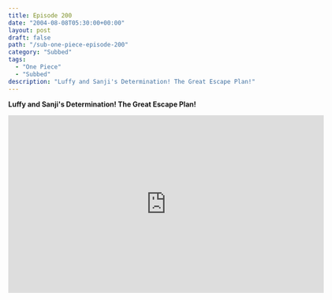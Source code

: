 ```yaml
---
title: Episode 200
date: "2004-08-08T05:30:00+00:00"
layout: post
draft: false
path: "/sub-one-piece-episode-200"
category: "Subbed"
tags:
  - "One Piece"
  - "Subbed"
description: "Luffy and Sanji's Determination! The Great Escape Plan!"
---
```


**Luffy and Sanji's Determination! The Great Escape Plan!**

<iframe width="640" height="360" src="https://www.rapidvideo.com/e/FXQGMCDWY9" frameborder="0" marginwidth=0 marginheight=0 scrolling=no allowfullscreen></iframe>

